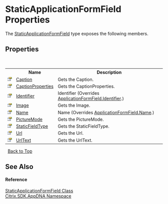 # StaticApplicationFormField Properties
 

The <a href="T_Citrix_SDK_AppDNA_StaticApplicationFormField">StaticApplicationFormField</a> type exposes the following members.


## Properties
&nbsp;<table><tr><th></th><th>Name</th><th>Description</th></tr><tr><td>![Public property](media/pubproperty.gif "Public property")</td><td><a href="P_Citrix_SDK_AppDNA_StaticApplicationFormField_Caption">Caption</a></td><td>
Gets the Caption.</td></tr><tr><td>![Public property](media/pubproperty.gif "Public property")</td><td><a href="P_Citrix_SDK_AppDNA_StaticApplicationFormField_CaptionProperties">CaptionProperties</a></td><td>
Gets the CaptionProperties.</td></tr><tr><td>![Public property](media/pubproperty.gif "Public property")</td><td><a href="P_Citrix_SDK_AppDNA_StaticApplicationFormField_Identifier">Identifier</a></td><td>
Identifier
 (Overrides <a href="P_Citrix_SDK_AppDNA_ApplicationFormField_Identifier">ApplicationFormField.Identifier</a>.)</td></tr><tr><td>![Public property](media/pubproperty.gif "Public property")</td><td><a href="P_Citrix_SDK_AppDNA_StaticApplicationFormField_Image">Image</a></td><td>
Gets the Image.</td></tr><tr><td>![Public property](media/pubproperty.gif "Public property")</td><td><a href="P_Citrix_SDK_AppDNA_StaticApplicationFormField_Name">Name</a></td><td>
Name
 (Overrides <a href="P_Citrix_SDK_AppDNA_ApplicationFormField_Name">ApplicationFormField.Name</a>.)</td></tr><tr><td>![Public property](media/pubproperty.gif "Public property")</td><td><a href="P_Citrix_SDK_AppDNA_StaticApplicationFormField_PictureMode">PictureMode</a></td><td>
Gets the PictureMode.</td></tr><tr><td>![Public property](media/pubproperty.gif "Public property")</td><td><a href="P_Citrix_SDK_AppDNA_StaticApplicationFormField_StaticFieldType">StaticFieldType</a></td><td>
Gets the StaticFieldType.</td></tr><tr><td>![Public property](media/pubproperty.gif "Public property")</td><td><a href="P_Citrix_SDK_AppDNA_StaticApplicationFormField_Url">Url</a></td><td>
Gets the Url.</td></tr><tr><td>![Public property](media/pubproperty.gif "Public property")</td><td><a href="P_Citrix_SDK_AppDNA_StaticApplicationFormField_UrlText">UrlText</a></td><td>
Gets the UrlText.</td></tr></table>&nbsp;
<a href="#staticapplicationformfield-properties">Back to Top</a>

## See Also


#### Reference
<a href="T_Citrix_SDK_AppDNA_StaticApplicationFormField">StaticApplicationFormField Class</a><br /><a href="N_Citrix_SDK_AppDNA">Citrix.SDK.AppDNA Namespace</a><br />